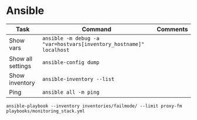 # Ansible

| Task              | Command                                                            | Comments |
| ----------------- | ------------------------------------------------------------------ | -------- |
| Show vars         | `ansible -m debug -a "var=hostvars[inventory_hostname]" localhost` |          |
| Show all settings | `ansible-config dump`                                              |          |
| Show inventory    | `ansible-inventory --list`                                         |          |
| Ping              | `ansible all -m ping`                                              |          |

```shell
ansible-playbook --inventory inventories/failmode/ --limit proxy-fm playbooks/monitoring_stack.yml
```